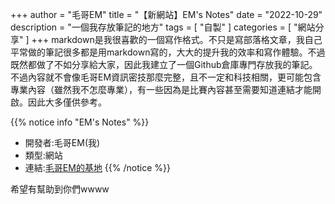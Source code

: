 +++
author = "毛哥EM"
title = "【新網站】EM's Notes"
date = "2022-10-29"
description = "一個我存放筆記的地方"
tags = [  "自製"
]
categories = [
    "網站分享"
]
+++
markdown是我很喜歡的一個寫作格式。不只是寫部落格文章，我自己平常做的筆記很多都是用markdown寫的，大大的提升我的效率和寫作體驗。不過既然都做了不如分享給大家，因此我建立了一個Github倉庫專門存放我的筆記。不過內容就不會像毛哥EM資訊密技那麼完整，且不一定和科技相關，更可能包含專業內容（雖然我不怎麼專業），有一些因為是比賽內容甚至需要知道連結才能開啟。因此大多僅供參考。

{{% notice info "EM's Notes" %}}

* 開發者:毛哥EM(我)
* 類型:網站
* 連結:[毛哥EM的基地](https://Edit-Mr.github.io/notes)
{{% /notice %}}

希望有幫助到你們wwww